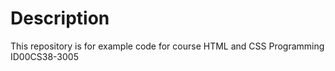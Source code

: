 # Description 

This repository is for example code for course HTML and CSS Programming ID00CS38-3005
